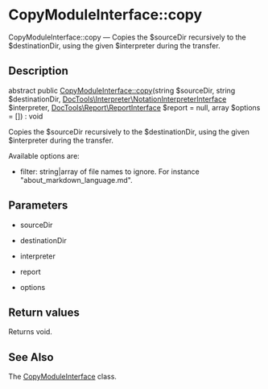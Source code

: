 CopyModuleInterface::copy
================

CopyModuleInterface::copy — Copies the $sourceDir recursively to the $destinationDir, using the given $interpreter during the transfer.

Description
---------------


abstract public [CopyModuleInterface::copy](https://github.com/lingtalfi/DocTools/blob/master/doc/api/DocTools/CopyModule/CopyModuleInterface/copy.md)(string $sourceDir, string $destinationDir, [DocTools\Interpreter\NotationInterpreterInterface](https://github.com/lingtalfi/DocTools/blob/master/doc/api/DocTools/Interpreter/NotationInterpreterInterface.md) $interpreter, [DocTools\Report\ReportInterface](https://github.com/lingtalfi/DocTools/blob/master/doc/api/DocTools/Report/ReportInterface.md) $report = null, array $options = []) : void




Copies the $sourceDir recursively to the $destinationDir, using the given $interpreter during the transfer.


Available options are:

- filter: string|array of file names to ignore. For instance "about_markdown_language.md".




Parameters
--------------


- sourceDir

    

- destinationDir

    

- interpreter

    

- report

    

- options

    


Return values
----------------

Returns void.









See Also
-----------

The [CopyModuleInterface](https://github.com/lingtalfi/DocTools/blob/master/doc/api/DocTools/CopyModule/CopyModuleInterface.md) class.
